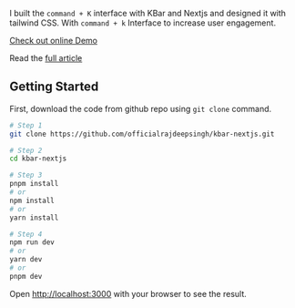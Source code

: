 I built the `command + K` interface with KBar and Nextjs and designed it with tailwind CSS. With `command + k` Interface to increase user engagement.

[Check out online Demo](https://officialrajdeepsingh.github.io/kbar-nextjs/) 

Read the [full article ](https://medium.com/frontendweb/how-to-build-a-command-k-interface-with-nextjs-and-kbar-b10aa9b08a17)

## Getting Started

First, download the code from github repo using `git clone` command.

```bash
# Step 1
git clone https://github.com/officialrajdeepsingh/kbar-nextjs.git

# Step 2
cd kbar-nextjs

# Step 3
pnpm install
# or
npm install
# or
yarn install

# Step 4
npm run dev
# or
yarn dev
# or
pnpm dev
```

Open [http://localhost:3000](http://localhost:3000) with your browser to see the result.


